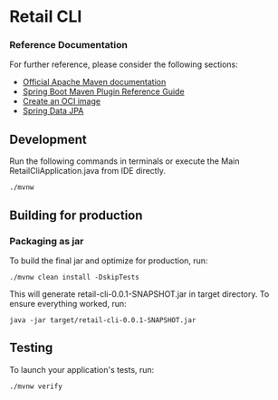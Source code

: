 # Retail CLI

### Reference Documentation

For further reference, please consider the following sections:

* [Official Apache Maven documentation](https://maven.apache.org/guides/index.html)
* [Spring Boot Maven Plugin Reference Guide](https://docs.spring.io/spring-boot/docs/2.4.5/maven-plugin/reference/html/)
* [Create an OCI image](https://docs.spring.io/spring-boot/docs/2.4.5/maven-plugin/reference/html/#build-image)
* [Spring Data JPA](https://docs.spring.io/spring-boot/docs/2.4.5/reference/htmlsingle/#boot-features-jpa-and-spring-data)

## Development

Run the following commands in terminals or execute the Main RetailCliApplication.java from IDE directly.

```
./mvnw
```

## Building for production

### Packaging as jar

To build the final jar and optimize for production, run:

```
./mvnw clean install -DskipTests
```

This will generate retail-cli-0.0.1-SNAPSHOT.jar in target directory. To ensure everything worked, run:

```
java -jar target/retail-cli-0.0.1-SNAPSHOT.jar
```

## Testing

To launch your application's tests, run:

```
./mvnw verify
```